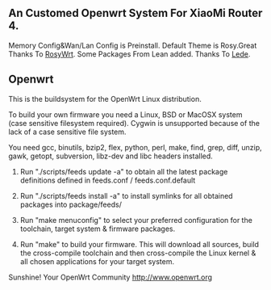 ## An Customed Openwrt System For XiaoMi Router 4. ##
 
 Memory Config&Wan/Lan Config is Preinstall.
 Default Theme is Rosy.Great Thanks To [RosyWrt](https://github.com/rosywrt/luci-theme-rosy).
 Some Packages From Lean added. Thanks To [Lede](https://github.com/coolsnowwolf/lede).
 ## Openwrt ##



This is the buildsystem for the OpenWrt Linux distribution.

To build your own firmware you need a Linux, BSD or MacOSX system (case
sensitive filesystem required). Cygwin is unsupported because of the lack
of a case sensitive file system.

You need gcc, binutils, bzip2, flex, python, perl, make, find, grep, diff,
unzip, gawk, getopt, subversion, libz-dev and libc headers installed.

1. Run "./scripts/feeds update -a" to obtain all the latest package definitions
defined in feeds.conf / feeds.conf.default

2. Run "./scripts/feeds install -a" to install symlinks for all obtained
packages into package/feeds/

3. Run "make menuconfig" to select your preferred configuration for the
toolchain, target system & firmware packages.

4. Run "make" to build your firmware. This will download all sources, build
the cross-compile toolchain and then cross-compile the Linux kernel & all
chosen applications for your target system.

Sunshine!
	Your OpenWrt Community
	http://www.openwrt.org


